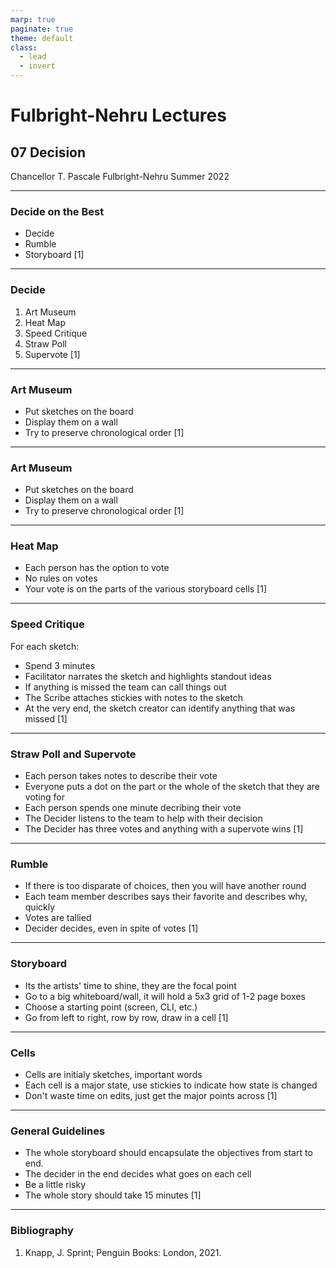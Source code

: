 ```yaml
---
marp: true
paginate: true
theme: default
class:
  - lead
  - invert
---
```


# Fulbright-Nehru Lectures
## 07 Decision


Chancellor T. Pascale
Fulbright-Nehru
Summer 2022

-------------------------------

### Decide on the Best

- Decide
- Rumble
- Storyboard
[1]

-------------------------------

### Decide

1. Art Museum
2. Heat Map
3. Speed Critique
4. Straw Poll
5. Supervote
[1]

-------------------------------

### Art Museum

- Put sketches on the board
- Display them on a wall
- Try to preserve chronological order
[1]

-------------------------------

### Art Museum

- Put sketches on the board
- Display them on a wall
- Try to preserve chronological order
[1]

-------------------------------

### Heat Map

- Each person has the option to vote
- No rules on votes
- Your vote is on the parts of the various storyboard cells
[1]

-------------------------------

### Speed Critique

For each sketch:
- Spend 3 minutes
- Facilitator narrates the sketch and highlights standout ideas
- If anything is missed the team can call things out
- The Scribe attaches stickies with notes to the sketch
- At the very end, the sketch creator can identify anything that was missed
[1]

-------------------------------

### Straw Poll and Supervote

- Each person takes notes to describe their vote
- Everyone puts a dot on the part or the whole of the sketch that they are voting for
- Each person spends one minute decribing their vote
- The Decider listens to the team to help with their decision
- The Decider has three votes and anything with a supervote wins
[1]

-------------------------------

### Rumble

- If there is too disparate of choices, then you will have another round
- Each team member describes says their favorite and describes why, quickly
- Votes are tallied
- Decider decides, even in spite of votes
[1]

-------------------------------

### Storyboard

- Its the artists' time to shine, they are the focal point
- Go to a big whiteboard/wall, it will hold a 5x3 grid of 1-2 page boxes
- Choose a starting point (screen, CLI, etc.)
- Go from left to right, row by row, draw in a cell
[1]

-------------------------------

### Cells

- Cells are initialy sketches, important words
- Each cell is a major state, use stickies to indicate how state is changed
- Don't waste time on edits, just get the major points across
[1]

-------------------------------

### General Guidelines

- The whole storyboard should encapsulate the objectives from start to end.
- The decider in the end decides what goes on each cell
- Be a little risky
- The whole story should take 15 minutes
[1]

-------------------------------
### Bibliography

1. Knapp, J. Sprint; Penguin Books: London, 2021.